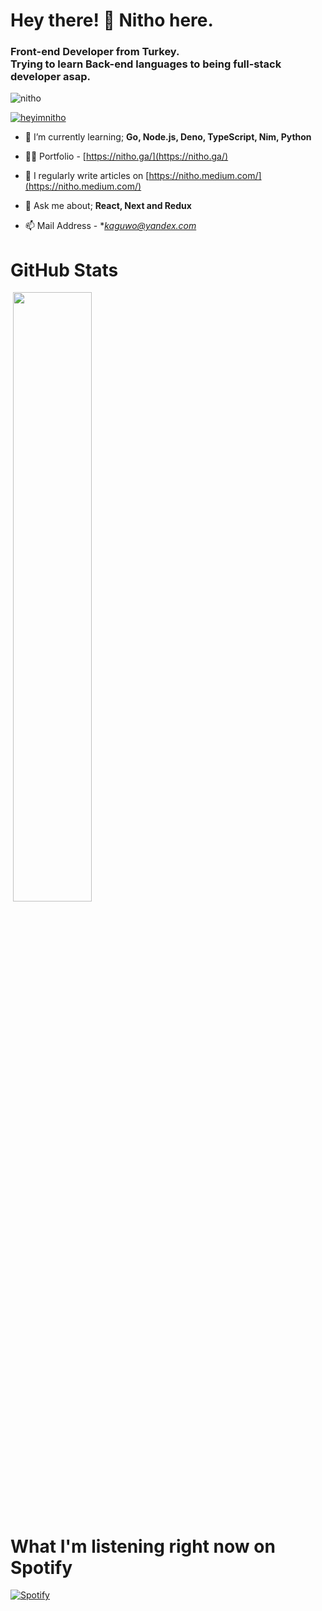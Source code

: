 <h1 align="left">Hey there! 🤙 Nitho here.</h1>
<h3 align="left">Front-end Developer from Turkey. <br> Trying to learn Back-end languages to being full-stack developer asap.</h3>

<p align="left"> <img src="https://komarev.com/ghpvc/?username=kaguwo&label=Profile%20views&color=29b6b0&style=flat" alt="nitho" /> </p>


<p align="left"> <a href="https://twitter.com/heyimnitho" target="blank"><img src="https://img.shields.io/twitter/follow/heyimnitho?label=Follow%20me%20on%20Bird%21&logoColor=%237289da" alt="heyimnitho" /></a> </p>

- 🌱 I’m currently learning; **Go, Node.js, Deno, TypeScript, Nim, Python**

- 👨‍💻 Portfolio - [https://nitho.ga/](https://nitho.ga/)

- 📝 I regularly write articles on [https://nitho.medium.com/](https://nitho.medium.com/)

- 💬 Ask me about; **React, Next and Redux**

- 📫 Mail Address - **kaguwo@yandex.com*


<h1 align="left">GitHub Stats</h1>

<p align="left">&nbsp;<img width="50%" align="center" src="https://github-readme-stats.vercel.app/api?username=heyimnitho&count_private=true&show_icons=true&theme=dark&hide_border=true&include_all_commits=true">

<h1 align="left">What I'm listening right now on Spotify</h1>

[![Spotify](https://novatorem-ruby-rho.vercel.app/api/spotify)](https://open.spotify.com/user/i1ftnp8o2z994a72zglh311rn)
